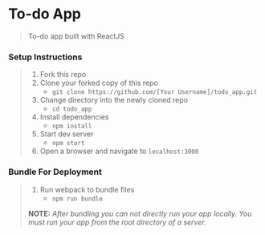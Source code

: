 # To-do App

> To-do app built with ReactJS

### Setup Instructions

> 1. Fork this repo
> 1. Clone your forked copy of this repo
>    - `git clone https://github.com/[Your Username]/todo_app.git`
> 1. Change directory into the newly cloned repo
>    - `cd todo_app`
> 1. Install dependencies 
>    - `npm install`
> 1. Start dev server
>    - `npm start`
> 1. Open a browser and navigate to `localhost:3000`

### Bundle For Deployment

> 1. Run webpack to bundle files
>    - `npm run bundle`
> 
> **NOTE:** *After bundling you can not directly run your app locally. You must run your app from the root directory of a server.*
